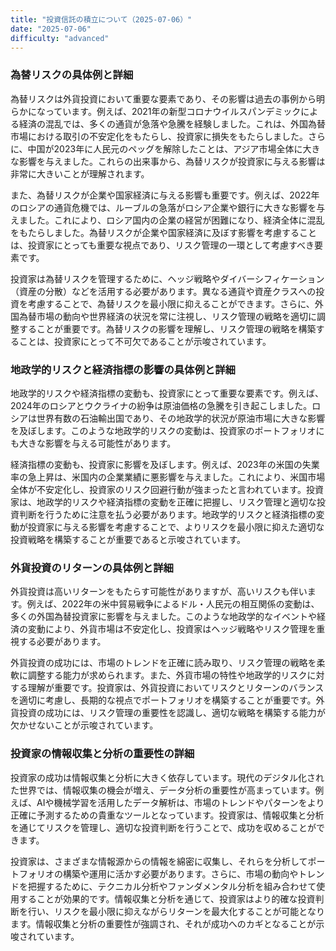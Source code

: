 ```yaml
---
title: "投資信託の積立について（2025-07-06）"
date: "2025-07-06"
difficulty: "advanced"
---
```


### 為替リスクの具体例と詳細

為替リスクは外貨投資において重要な要素であり、その影響は過去の事例から明らかになっています。例えば、2021年の新型コロナウイルスパンデミックによる経済の混乱では、多くの通貨が急落や急騰を経験しました。これは、外国為替市場における取引の不安定化をもたらし、投資家に損失をもたらしました。さらに、中国が2023年に人民元のペッグを解除したことは、アジア市場全体に大きな影響を与えました。これらの出来事から、為替リスクが投資家に与える影響は非常に大きいことが理解されます。

また、為替リスクが企業や国家経済に与える影響も重要です。例えば、2022年のロシアの通貨危機では、ルーブルの急落がロシア企業や銀行に大きな影響を与えました。これにより、ロシア国内の企業の経営が困難になり、経済全体に混乱をもたらしました。為替リスクが企業や国家経済に及ぼす影響を考慮することは、投資家にとっても重要な視点であり、リスク管理の一環として考慮すべき要素です。

投資家は為替リスクを管理するために、ヘッジ戦略やダイバーシフィケーション（資産の分散）などを活用する必要があります。異なる通貨や資産クラスへの投資を考慮することで、為替リスクを最小限に抑えることができます。さらに、外国為替市場の動向や世界経済の状況を常に注視し、リスク管理の戦略を適切に調整することが重要です。為替リスクの影響を理解し、リスク管理の戦略を構築することは、投資家にとって不可欠であることが示唆されています。

### 地政学的リスクと経済指標の影響の具体例と詳細

地政学的リスクや経済指標の変動も、投資家にとって重要な要素です。例えば、2024年のロシアとウクライナの紛争は原油価格の急騰を引き起こしました。ロシアは世界有数の石油輸出国であり、その地政学的状況が原油市場に大きな影響を及ぼします。このような地政学的リスクの変動は、投資家のポートフォリオにも大きな影響を与える可能性があります。

経済指標の変動も、投資家に影響を及ぼします。例えば、2023年の米国の失業率の急上昇は、米国内の企業業績に悪影響を与えました。これにより、米国市場全体が不安定化し、投資家のリスク回避行動が強まったと言われています。投資家は、地政学的リスクや経済指標の変動を正確に把握し、リスク管理と適切な投資判断を行うために注意を払う必要があります。地政学的リスクと経済指標の変動が投資家に与える影響を考慮することで、よりリスクを最小限に抑えた適切な投資戦略を構築することが重要であると示唆されています。

### 外貨投資のリターンの具体例と詳細

外貨投資は高いリターンをもたらす可能性がありますが、高いリスクも伴います。例えば、2022年の米中貿易戦争によるドル・人民元の相互関係の変動は、多くの外国為替投資家に影響を与えました。このような地政学的なイベントや経済の変動により、外貨市場は不安定化し、投資家はヘッジ戦略やリスク管理を重視する必要があります。

外貨投資の成功には、市場のトレンドを正確に読み取り、リスク管理の戦略を柔軟に調整する能力が求められます。また、外貨市場の特性や地政学的リスクに対する理解が重要です。投資家は、外貨投資においてリスクとリターンのバランスを適切に考慮し、長期的な視点でポートフォリオを構築することが重要です。外貨投資の成功には、リスク管理の重要性を認識し、適切な戦略を構築する能力が欠かせないことが示唆されています。

### 投資家の情報収集と分析の重要性の詳細

投資家の成功は情報収集と分析に大きく依存しています。現代のデジタル化された世界では、情報収集の機会が増え、データ分析の重要性が高まっています。例えば、AIや機械学習を活用したデータ解析は、市場のトレンドやパターンをより正確に予測するための貴重なツールとなっています。投資家は、情報収集と分析を通じてリスクを管理し、適切な投資判断を行うことで、成功を収めることができます。

投資家は、さまざまな情報源からの情報を綿密に収集し、それらを分析してポートフォリオの構築や運用に活かす必要があります。さらに、市場の動向やトレンドを把握するために、テクニカル分析やファンダメンタル分析を組み合わせて使用することが効果的です。情報収集と分析を通じて、投資家はより的確な投資判断を行い、リスクを最小限に抑えながらリターンを最大化することが可能となります。情報収集と分析の重要性が強調され、それが成功へのカギとなることが示唆されています。
